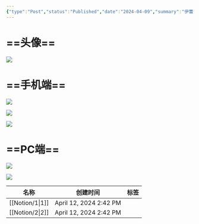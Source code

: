 ```yaml
---
{"type":"Post","status":"Published","date":"2024-04-09","summary":"伊蕾娜","dg-publish":true,"permalink":"/Notion/超清头像和壁纸分享/","dgPassFrontmatter":true}
---
```


# ==头像==

  

[![](https://cdn.jsdelivr.net/gh/shadowgarden1314/imagegeren/9BE7DC8DC755F828763A5F7D3880C72A.jpg)](https://cdn.jsdelivr.net/gh/shadowgarden1314/imagegeren/9BE7DC8DC755F828763A5F7D3880C72A.jpg)

  

# ==手机端==

[![](https://cdn.jsdelivr.net/gh/shadowgarden1314/imagegeren/1C1DCA6284502E83C4B7AFAD617307AA.jpg)](https://cdn.jsdelivr.net/gh/shadowgarden1314/imagegeren/1C1DCA6284502E83C4B7AFAD617307AA.jpg)

  

[![](https://cdn.jsdelivr.net/gh/shadowgarden1314/imagegeren/0E9994AFD6EE89A4DC18426C847EA493.jpg)](https://cdn.jsdelivr.net/gh/shadowgarden1314/imagegeren/0E9994AFD6EE89A4DC18426C847EA493.jpg)

  

[![](https://cdn.jsdelivr.net/gh/shadowgarden1314/imagegeren/16C117F3C821A5089982CDE317DB03C8.jpg)](https://cdn.jsdelivr.net/gh/shadowgarden1314/imagegeren/16C117F3C821A5089982CDE317DB03C8.jpg)

# ==PC端==

[![](https://cdn.jsdelivr.net/gh/shadowgarden1314/imagegeren/26DFFA4DD69200C19F1E1DB1BAC535A1.jpg)](https://cdn.jsdelivr.net/gh/shadowgarden1314/imagegeren/26DFFA4DD69200C19F1E1DB1BAC535A1.jpg)

  

[![](https://cdn.jsdelivr.net/gh/shadowgarden1314/imagegeren/CA045225E5ACF805FA30D5E5A932AF3B.jpg)](https://cdn.jsdelivr.net/gh/shadowgarden1314/imagegeren/CA045225E5ACF805FA30D5E5A932AF3B.jpg)

|名称|创建时间|标签|
|---|---|---|
|[[Notion/1\|1]]|April 12, 2024 2:42 PM||
|[[Notion/2\|2]]|April 12, 2024 2:42 PM||